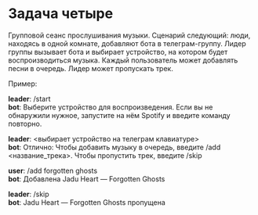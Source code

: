 # Задача четыре #
Групповой сеанс прослушивания музыки.
Сценарий следующий: люди, находясь в одной комнате, добавляют бота в телеграм-группу.
Лидер группы вызывает бота и выбирает устройство, на котором будет воспроизводиться музыка.
Каждый пользователь может добавлять песни в очередь.
Лидер может пропускать трек.

Пример:

__leader__: /start\
__bot__: Выберите устройство для воспроизведения. Если вы не обнаружили нужное, запустите на нём Spotify и введите команду повторно.

__leader__: <выбирает устройство на телеграм клавиатуре>\
__bot__: Отлично: Чтобы добавить музыку в очередь, введите /add <название_трека>. Чтобы пропустить трек, введите /skip

__user__: /add forgotten ghosts\
__bot__: Добавлена Jadu Heart — Forgotten Ghosts

__leader__: /skip\
__bot__: Jadu Heart — Forgotten Ghosts пропущена